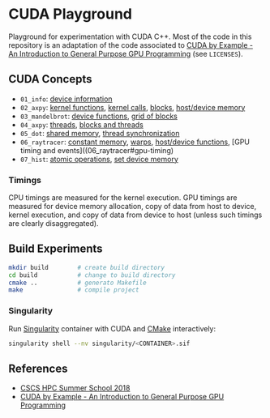 # CUDA Playground

Playground for experimentation with CUDA C++. Most of the code in this repository is an adaptation of the code associated to [CUDA by Example - An Introduction to General Purpose GPU Programming](https://developer.nvidia.com/cuda-example) (see `LICENSES`).

## CUDA Concepts

* `01_info`: [device information](01_info/README.md#cuda-concepts)
* `02_axpy`: [kernel functions](02_axpy/README.md#kernel-function), [kernel calls](02_axpy/README.md#kernel-call), [blocks](02_axpy/README.md#blocks), [host/device memory](02_axpy/README.md#device-memory)
* `03_mandelbrot`: [device functions](03_mandelbrot/README.md#device-functions), [grid of blocks](03_mandelbrot/README.md#grid-of-blocks)
* `04_axpy`: [threads](04_axpy/README.md#threads), [blocks and threads](04_axpy/README.md#blocks-and-threads)
* `05_dot`: [shared memory](05_dot/README.md#shared-memory), [thread synchronization](05_dot/README.md#thread-synchronization)
* `06_raytracer`: [constant memory](06_raytracer#constant-memory), [warps](06_raytracer#warps), [host/device functions](06_raytracer#hostdevice-functions), [GPU timing and events]((06_raytracer#gpu-timing)
* `07_hist`: [atomic operations](07_hist#atomic-operations), [set device memory](07_hist#set-device-memory)
### Timings

CPU timings are measured for the kernel execution. GPU timings are measured for device memory allocation, copy of data from host to device, kernel execution, and copy of data from device to host (unless such timings are clearly disaggregated).

## Build Experiments

```bash
mkdir build        # create build directory
cd build           # change to build directory
cmake ..           # generato Makefile
make               # compile project
```

### Singularity

Run [Singularity](https://singularity.hpcng.org/) container with CUDA and [CMake](https://cmake.org/) interactively:

```bash
singularity shell --nv singularity/<CONTAINER>.sif
```

## References

* [CSCS HPC Summer School 2018](https://github.com/eth-cscs/SummerSchool2018)
* [CUDA by Example - An Introduction to General Purpose GPU Programming](https://developer.nvidia.com/cuda-example)
